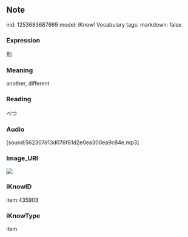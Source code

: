 ## Note
nid: 1253683687669
model: iKnow! Vocabulary
tags: 
markdown: false

### Expression
別

### Meaning
another, different

### Reading
べつ

### Audio
[sound:562307d13d076f81d2e0ea300ea9c84e.mp3]

### Image_URI
<img src="03c49e9ef7ac4ccea79025f2568082a4.jpg">

### iKnowID
item:435903

### iKnowType
item
